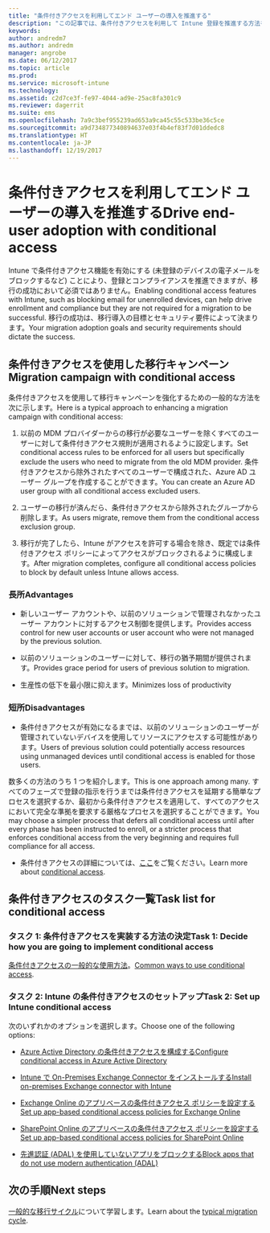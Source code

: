 ```yaml
---
title: "条件付きアクセスを利用してエンド ユーザーの導入を推進する"
description: "この記事では、条件付きアクセスを利用して Intune 登録を推進する方法を詳しく説明します。"
keywords: 
author: andredm7
ms.author: andredm
manager: angrobe
ms.date: 06/12/2017
ms.topic: article
ms.prod: 
ms.service: microsoft-intune
ms.technology: 
ms.assetid: c2d7ce3f-fe97-4044-ad9e-25ac8fa301c9
ms.reviewer: dagerrit
ms.suite: ems
ms.openlocfilehash: 7a9c3bef955239ad653a9ca45c55c533be36c5ce
ms.sourcegitcommit: a9d734877340894637e03f4b4ef83f7d01ddedc8
ms.translationtype: HT
ms.contentlocale: ja-JP
ms.lasthandoff: 12/19/2017
---
```

# <a name="drive-end-user-adoption-with-conditional-access"></a><span data-ttu-id="f2dcd-103">条件付きアクセスを利用してエンド ユーザーの導入を推進する</span><span class="sxs-lookup"><span data-stu-id="f2dcd-103">Drive end-user adoption with conditional access</span></span>

<span data-ttu-id="f2dcd-104">Intune で条件付きアクセス機能を有効にする (未登録のデバイスの電子メールをブロックするなど) ことにより、登録とコンプライアンスを推進できますが、移行の成功において必須ではありません。</span><span class="sxs-lookup"><span data-stu-id="f2dcd-104">Enabling conditional access features with Intune, such as blocking email for unenrolled devices, can help drive enrollment and compliance but they are not required for a migration to be successful.</span></span> <span data-ttu-id="f2dcd-105">移行の成功は、移行導入の目標とセキュリティ要件によって決まります。</span><span class="sxs-lookup"><span data-stu-id="f2dcd-105">Your migration adoption goals and security requirements should dictate the success.</span></span>

## <a name="migration-campaign-with-conditional-access"></a><span data-ttu-id="f2dcd-106">条件付きアクセスを使用した移行キャンペーン</span><span class="sxs-lookup"><span data-stu-id="f2dcd-106">Migration campaign with conditional access</span></span>

<span data-ttu-id="f2dcd-107">条件付きアクセスを使用して移行キャンペーンを強化するための一般的な方法を次に示します。</span><span class="sxs-lookup"><span data-stu-id="f2dcd-107">Here is a typical approach to enhancing a migration campaign with conditional access:</span></span>

1.  <span data-ttu-id="f2dcd-108">以前の MDM プロバイダーからの移行が必要なユーザーを除くすべてのユーザーに対して条件付きアクセス規則が適用されるように設定します。</span><span class="sxs-lookup"><span data-stu-id="f2dcd-108">Set conditional access rules to be enforced for all users but specifically exclude the users who need to migrate from the old MDM provider.</span></span> <span data-ttu-id="f2dcd-109">条件付きアクセスから除外されたすべてのユーザーで構成された、Azure AD ユーザー グループを作成することができます。</span><span class="sxs-lookup"><span data-stu-id="f2dcd-109">You can create an Azure AD user group with all conditional access excluded users.</span></span>

2.  <span data-ttu-id="f2dcd-110">ユーザーの移行が済んだら、条件付きアクセスから除外されたグループから削除します。</span><span class="sxs-lookup"><span data-stu-id="f2dcd-110">As users migrate, remove them from the conditional access exclusion group.</span></span>

3.  <span data-ttu-id="f2dcd-111">移行が完了したら、Intune がアクセスを許可する場合を除き、既定では条件付きアクセス ポリシーによってアクセスがブロックされるように構成します。</span><span class="sxs-lookup"><span data-stu-id="f2dcd-111">After migration completes, configure all conditional access policies to block by default unless Intune allows access.</span></span>

### <a name="advantages"></a><span data-ttu-id="f2dcd-112">長所</span><span class="sxs-lookup"><span data-stu-id="f2dcd-112">Advantages</span></span>

-   <span data-ttu-id="f2dcd-113">新しいユーザー アカウントや、以前のソリューションで管理されなかったユーザー アカウントに対するアクセス制御を提供します。</span><span class="sxs-lookup"><span data-stu-id="f2dcd-113">Provides access control for new user accounts or user account who were not managed by the previous solution.</span></span>

-   <span data-ttu-id="f2dcd-114">以前のソリューションのユーザーに対して、移行の猶予期間が提供されます。</span><span class="sxs-lookup"><span data-stu-id="f2dcd-114">Provides grace period for users of previous solution to migration.</span></span>

-   <span data-ttu-id="f2dcd-115">生産性の低下を最小限に抑えます。</span><span class="sxs-lookup"><span data-stu-id="f2dcd-115">Minimizes loss of productivity</span></span>

### <a name="disadvantages"></a><span data-ttu-id="f2dcd-116">短所</span><span class="sxs-lookup"><span data-stu-id="f2dcd-116">Disadvantages</span></span>

-   <span data-ttu-id="f2dcd-117">条件付きアクセスが有効になるまでは、以前のソリューションのユーザーが管理されていないデバイスを使用してリソースにアクセスする可能性があります。</span><span class="sxs-lookup"><span data-stu-id="f2dcd-117">Users of previous solution could potentially access resources using unmanaged devices until conditional access is enabled for those users.</span></span>


<span data-ttu-id="f2dcd-118">数多くの方法のうち 1 つを紹介します。</span><span class="sxs-lookup"><span data-stu-id="f2dcd-118">This is one approach among many.</span></span> <span data-ttu-id="f2dcd-119">すべてのフェーズで登録の指示を行うまでは条件付きアクセスを延期する簡単なプロセスを選択するか、最初から条件付きアクセスを適用して、すべてのアクセスにおいて完全な準拠を要求する厳格なプロセスを選択することができます。</span><span class="sxs-lookup"><span data-stu-id="f2dcd-119">You may choose a simpler process that defers all conditional access until after every phase has been instructed to enroll, or a stricter process that enforces conditional access from the very beginning and requires full compliance for all access.</span></span>

-   <span data-ttu-id="f2dcd-120">条件付きアクセスの詳細については、[ここ](conditional-access.md)をご覧ください。</span><span class="sxs-lookup"><span data-stu-id="f2dcd-120">Learn more about [conditional access](conditional-access.md).</span></span>

## <a name="task-list-for-conditional-access"></a><span data-ttu-id="f2dcd-121">条件付きアクセスのタスク一覧</span><span class="sxs-lookup"><span data-stu-id="f2dcd-121">Task list for conditional access</span></span>

### <a name="task-1-decide-how-you-are-going-to-implement-conditional-access"></a><span data-ttu-id="f2dcd-122">タスク 1: 条件付きアクセスを実装する方法の決定</span><span class="sxs-lookup"><span data-stu-id="f2dcd-122">Task 1: Decide how you are going to implement conditional access</span></span>

<span data-ttu-id="f2dcd-123">[条件付きアクセスの一般的な使用方法](conditional-access-intune-common-ways-use.md)。</span><span class="sxs-lookup"><span data-stu-id="f2dcd-123">[Common ways to use conditional access](conditional-access-intune-common-ways-use.md).</span></span>

### <a name="task-2-set-up-intune-conditional-access"></a><span data-ttu-id="f2dcd-124">タスク 2: Intune の条件付きアクセスのセットアップ</span><span class="sxs-lookup"><span data-stu-id="f2dcd-124">Task 2: Set up Intune conditional access</span></span>

<span data-ttu-id="f2dcd-125">次のいずれかのオプションを選択します。</span><span class="sxs-lookup"><span data-stu-id="f2dcd-125">Choose one of the following options:</span></span>

-   [<span data-ttu-id="f2dcd-126">Azure Active Directory の条件付きアクセスを構成する</span><span class="sxs-lookup"><span data-stu-id="f2dcd-126">Configure conditional access in Azure Active Directory</span></span>](https://docs.microsoft.com/azure/active-directory/active-directory-conditional-access-azure-portal)

-   [<span data-ttu-id="f2dcd-127">Intune で On-Premises Exchange Connector をインストールする</span><span class="sxs-lookup"><span data-stu-id="f2dcd-127">Install on-premises Exchange connector with Intune</span></span>](exchange-connector-install.md)

-   [<span data-ttu-id="f2dcd-128">Exchange Online のアプリベースの条件付きアクセス ポリシーを設定する</span><span class="sxs-lookup"><span data-stu-id="f2dcd-128">Set up app-based conditional access policies for Exchange Online</span></span>](app-based-conditional-access-intune-create.md)

-   [<span data-ttu-id="f2dcd-129">SharePoint Online のアプリベースの条件付きアクセス ポリシーを設定する</span><span class="sxs-lookup"><span data-stu-id="f2dcd-129">Set up app-based conditional access policies for SharePoint Online</span></span>](app-based-conditional-access-intune-create.md)

-   [<span data-ttu-id="f2dcd-130">先進認証 (ADAL) を使用していないアプリをブロックする</span><span class="sxs-lookup"><span data-stu-id="f2dcd-130">Block apps that do not use modern authentication (ADAL)</span></span>](app-modern-authentication-block.md)

## <a name="next-steps"></a><span data-ttu-id="f2dcd-131">次の手順</span><span class="sxs-lookup"><span data-stu-id="f2dcd-131">Next steps</span></span>

<span data-ttu-id="f2dcd-132">[一般的な移行サイクル](migration-guide-cycle.md)について学習します。</span><span class="sxs-lookup"><span data-stu-id="f2dcd-132">Learn about the [typical migration cycle](migration-guide-cycle.md).</span></span>
